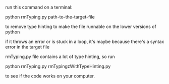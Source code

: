 run this command on a terminal: 

python rmTyping.py path-to-the-target-file

to remove type hinting to make the file runnable on the lower versions of python

if it throws an error or is stuck in a loop, it's maybe because there's a syntax error in the target file

rmTyping.py file contains a lot of type hinting, so run

python rmTyping.py rmTypingzWithTypeHinting.py

to see if the code works on your computer.
